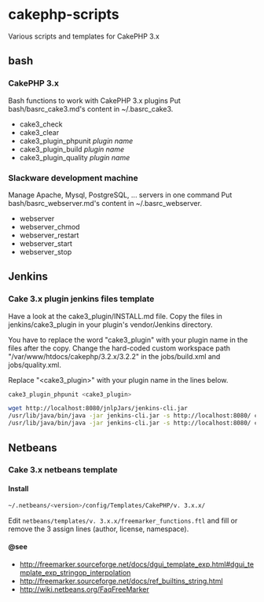 # cakephp-scripts

Various scripts and templates for CakePHP 3.x

## bash

### CakePHP 3.x

Bash functions to work with CakePHP 3.x plugins
Put bash/basrc_cake3.md's content in ~/.basrc_cake3.

- cake3_check
- cake3_clear
- cake3_plugin_phpunit *plugin name*
- cake3_plugin_build *plugin name*
- cake3_plugin_quality *plugin name*

### Slackware development machine

Manage Apache, Mysql, PostgreSQL, ... servers in one command
Put bash/basrc_webserver.md's content in ~/.basrc_webserver.

- webserver
- webserver_chmod
- webserver_restart
- webserver_start
- webserver_stop

## Jenkins

### Cake 3.x plugin jenkins files template

Have a look at the cake3_plugin/INSTALL.md file.
Copy the files in jenkins/cake3_plugin in your plugin's vendor/Jenkins directory.

You have to replace the word "cake3_plugin" with your plugin name in the files after the copy.
Change the hard-coded custom workspace path "/var/www/htdocs/cakephp/3.2.x/3.2.2"
in the jobs/build.xml and jobs/quality.xml.

Replace "<cake3_plugin>" with your plugin name in the lines below.

```bash
cake3_plugin_phpunit <cake3_plugin>

wget http://localhost:8080/jnlpJars/jenkins-cli.jar
/usr/lib/java/bin/java -jar jenkins-cli.jar -s http://localhost:8080/ create-job "CakePHP 3 Plugin <cake3_plugin>" < "plugins/<cake3_plugin>/vendor/Jenkins/jobs/build.xml"
/usr/lib/java/bin/java -jar jenkins-cli.jar -s http://localhost:8080/ create-job "CakePHP 3 Plugin <cake3_plugin> Quality" < "plugins/<cake3_plugin>/vendor/Jenkins/jobs/quality.xml"
```

## Netbeans

### Cake 3.x netbeans template

#### Install

```bash
~/.netbeans/<version>/config/Templates/CakePHP/v. 3.x.x/
```

Edit `netbeans/templates/v. 3.x.x/freemarker_functions.ftl` and fill or remove the
3 assign lines (author, license, namespace).

#### @see
- http://freemarker.sourceforge.net/docs/dgui_template_exp.html#dgui_template_exp_stringop_interpolation
- http://freemarker.sourceforge.net/docs/ref_builtins_string.html
- http://wiki.netbeans.org/FaqFreeMarker